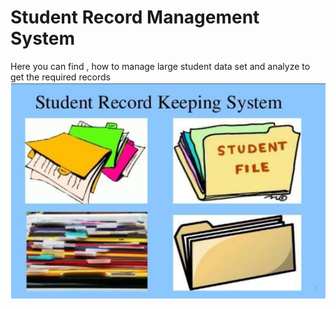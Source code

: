 # Student Record Management System
Here you can find , how to manage large student data set and analyze to get the required records
![Student Record Management System](Record_management_system.PNG)





